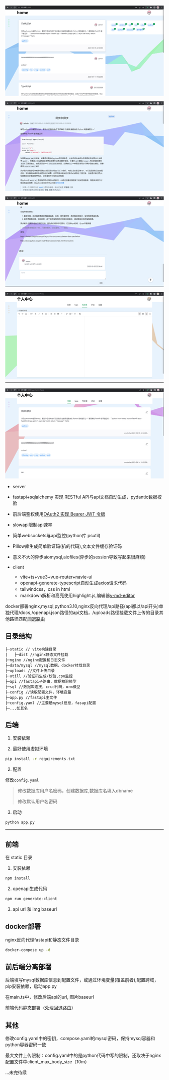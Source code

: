 ![image-20230506225558239](README.assets/image-20230506225558239.png)

![image-20230506225922997](README.assets/image-20230506225922997.png)

![image-20230506225902139](README.assets/image-20230506225902139.png)



![image-20230506225716959](README.assets/image-20230506225716959.png)

![image-20230506225751893](README.assets/image-20230506225751893.png)

 + server

  + fastapi+sqlalchemy 实现 RESTful API与api文档自动生成，pydantic数据校验
  + 前后端鉴权使用[OAuth2 实现 Bearer JWT 令牌](https://fastapi.tiangolo.com/zh/tutorial/security/oauth2-jwt/)
  + slowapi限制api速率
  + 简单websockets与api监控(python库 psutil)
  + Pillow库生成简单验证码(扒的代码),文本文件缓存验证码
  + 意义不大的异步aiomysql,aiofiles(异步的session导致写起来很麻烦)

+ client

  + vite+ts+vue3+vue-router+navie-ui
  + openapi-generate-typescript自动生成axios请求代码
  + tailwindcss，css in html
  + markdown解析和高亮使用highlight.js,编辑器[v-md-editor](https://code-farmer-i.github.io/vue-markdown-editor/zh/)

  

docker部署nginx,mysql,python3.10,nginx反向代理/api路径(api都以/api开头)单独代理/docs,/openapi.json路径的api文档，/uploads路径挂载文件上传的目录其他路径匹配[回退路由](https://router.vuejs.org/zh/guide/essentials/history-mode.html#nginx)

## 目录结构

```
├─static // vite构建目录
|   ├─dist //nginx静态文件挂载
├─nginx //nginx配置和日志文件
├─data/mysql //mysql数据，docker挂载目录
├─uploads //文件上传目录
├─utill //验证码生成/校验,cpu监控
├─api //fastapi子路由，数据校验模型
├─sql //数据库连接，crud代码，orm模型
├─config //读取配置文件，环境变量
├─app.py //fastapi主文件
├─config.yaml //主要是mysql信息，fasapi配置
├─...如其名

```



## 后端

1. 安装依赖

2. 最好使用虚拟环境
```bash
pip install -r requirements.txt
```

2. 配置

修改`config.yaml`
> 修改数据库用户名密码，创建数据库,数据库名填入dbname
> 
> 修改默认用户名密码

3. 启动

```bash
python app.py
```

---
## 前端
在 static 目录

1. 安装依赖
```bash
npm install
```

2. openapi生成代码
```bash
npm run generate-client
```

3. api url 和 img baseurl

## docker部署

nginx反向代理fastapi和静态文件目录
```bash
docker-compose up -d
```

## 前后端分离部署

后端填写mysql数据库信息到配置文件，或通过环境变量(覆盖前者),配置跨域，pip安装依赖，启动app.py

在main.ts中，修改后端api的url, 图片baseurl

前端代码静态部署（处理回退路由）

## 其他

修改config.yaml中的密钥，compose.yaml的mysql密码，保持mysql容器和python容器密码一致



最大文件上传限制：config.yaml中的是python代码中写的限制，还取决于nginx配置文件中client_max_body_size（10m）

...未完待续

